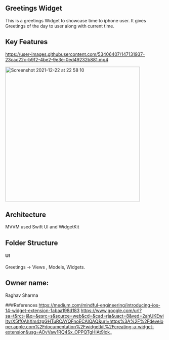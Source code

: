 ## Greetings Widget

This is a greetings Widget to showcase time to iphone user.
It gives Greetings of the day to user along with current time.

## Key Features

https://user-images.githubusercontent.com/53406407/147131937-23cac22c-b9f2-4be2-9e3e-0ed49232b881.mp4

<img width="425" alt="Screenshot 2021-12-22 at 22 58 10" src="https://user-images.githubusercontent.com/53406407/147131997-44fb1ea2-34d7-4fcf-a5ce-82db3e4dba67.png">




## Architecture
MVVM
used Swift UI and WidgetKit



## Folder Structure

#### UI

Greetings
 -> Views , Models, Widgets.

## Owner name:

Raghav Sharma

###References
https://medium.com/mindful-engineering/introducing-ios-14-widget-extension-1abaa198d183
https://www.google.com/url?sa=t&rct=j&q=&esrc=s&source=web&cd=&cad=rja&uact=8&ved=2ahUKEwiItvrX5ff0AhXm4zgGHTuRCAYQFnoECAIQAQ&url=https%3A%2F%2Fdeveloper.apple.com%2Fdocumentation%2Fwidgetkit%2Fcreating-a-widget-extension&usg=AOvVaw1RQ4Sx_OPPQTgHIAt9lok_

